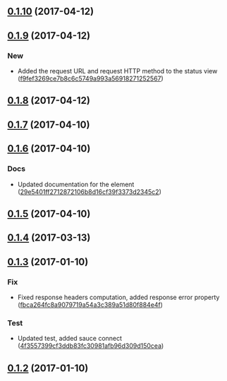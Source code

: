 <a name="0.1.10"></a>
## [0.1.10](https://github.com/advanced-rest-client/response-view/compare/0.1.9...v0.1.10) (2017-04-12)




<a name="0.1.9"></a>
## [0.1.9](https://github.com/advanced-rest-client/response-view/compare/0.1.7...v0.1.9) (2017-04-12)


### New

* Added the request URL and request HTTP method to the status view ([f9fef3269ce7b8c6c5749a993a56918271252567](https://github.com/advanced-rest-client/response-view/commit/f9fef3269ce7b8c6c5749a993a56918271252567))



<a name="0.1.8"></a>
## [0.1.8](https://github.com/advanced-rest-client/response-view/compare/0.1.7...v0.1.8) (2017-04-12)




<a name="0.1.7"></a>
## [0.1.7](https://github.com/advanced-rest-client/response-view/compare/0.1.6...v0.1.7) (2017-04-10)




<a name="0.1.6"></a>
## [0.1.6](https://github.com/advanced-rest-client/response-view/compare/0.1.4...v0.1.6) (2017-04-10)


### Docs

* Updated documentation for the element ([29e5401ff2712872106b8d16cf39f3373d2345c2](https://github.com/advanced-rest-client/response-view/commit/29e5401ff2712872106b8d16cf39f3373d2345c2))



<a name="0.1.5"></a>
## [0.1.5](https://github.com/advanced-rest-client/response-view/compare/0.1.4...v0.1.5) (2017-04-10)




<a name="0.1.4"></a>
## [0.1.4](https://github.com/advanced-rest-client/response-view/compare/0.1.3...v0.1.4) (2017-03-13)




<a name="0.1.3"></a>
## [0.1.3](https://github.com/advanced-rest-client/response-view/compare/0.1.1...v0.1.3) (2017-01-10)


### Fix

* Fixed response headers computation, added response error property ([fbca264fc8a9079719a54a3c389a51d80f884e4f](https://github.com/advanced-rest-client/response-view/commit/fbca264fc8a9079719a54a3c389a51d80f884e4f))

### Test

* Updated test, added sauce connect ([4f3557399cf3ddb83fc30981afb96d309d150cea](https://github.com/advanced-rest-client/response-view/commit/4f3557399cf3ddb83fc30981afb96d309d150cea))



<a name="0.1.2"></a>
## [0.1.2](https://github.com/advanced-rest-client/response-view/compare/0.1.1...v0.1.2) (2017-01-10)




